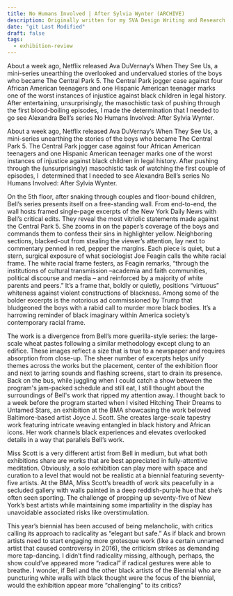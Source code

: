 ```yaml
---
title: No Humans Involved | After Sylvia Wynter (ARCHIVE)
description: Originally written for my SVA Design Writing and Research Summer in 2019
date: "git Last Modified"
draft: false
tags:
  - exhibition-review
---
```


About a week ago, Netflix released Ava DuVernay’s When They See Us, a mini-series unearthing the overlooked and undervalued stories of the boys who became The Central Park 5. The Central Park jogger case against four African American teenagers and one Hispanic American teenager marks one of the worst instances of injustice against black children in legal history. After entertaining, unsurprisingly, the masochistic task of pushing through the first blood-boiling episodes, I made the determination that I needed to go see Alexandra Bell’s series No Humans Involved: After Sylvia Wynter. 

About a week ago, Netflix released Ava DuVernay’s When They See Us, a mini-series unearthing the stories of the boys who became The Central Park 5. The Central Park jogger case against four African American teenagers and one Hispanic American teenager marks one of the worst instances of injustice against black children in legal history. After pushing through the (unsurprisingly) masochistic task of watching the first couple of episodes, I  determined that I needed to see Alexandra Bell’s series No Humans Involved: After Sylvia Wynter.

On the 5th floor, after snaking through couples and floor-bound children, Bell’s series presents itself on a free-standing wall. From end-to-end, the wall hosts framed single-page excerpts of the New York Daily News with Bell’s critical edits. They reveal the most vitriolic statements made against the Central Park 5. She zooms in on the paper’s coverage of the boys and commands them to confess their sins in highlighter yellow. Neighboring sections, blacked-out from stealing the viewer’s attention, lay next to commentary penned in red, pepper the margins. Each piece is quiet, but a stern, surgical exposure of what sociologist Joe Feagin calls the white racial frame. The white racial frame festers, as Feagin remarks, “through the institutions of cultural transmission –academia and faith communities, political discourse and media – and reinforced by a majority of white parents and peers.” It’s a frame that, boldly or quietly, positions “virtuous” whiteness against violent constructions of blackness. Among some of the bolder excerpts is the notorious ad commissioned by Trump that bludgeoned the boys with a rabid call to murder more black bodies. It’s a harrowing reminder of black imaginary within America society’s contemporary racial frame.

The work is a divergence from Bell’s more guerilla-style series: the large-scale wheat pastes following a similar methodology except clung to an edifice. These images reflect a size that is true to a newspaper and requires absorption from close-up. The sheer number of excerpts helps unify themes across the works but the placement, center of the exhibition floor and next to jarring sounds and flashing screens, start to drain its presence. Back on the bus, while juggling when I could catch a show between the program's jam-packed schedule and still eat, I still thought about the surroundings of Bell's work that ripped my attention away. I thought back to a week before the program started when I visited Hitching Their Dreams to Untamed Stars, an exhibition at the BMA showcasing the work beloved Baltimore-based artist Joyce J. Scott. She creates large-scale tapestry work featuring intricate weaving entangled in black history and African icons. Her work channels black experiences and elevates overlooked details in a way that parallels Bell’s work. 

Miss Scott is a very different artist from Bell in medium, but what both exhibitions share are works that are best appreciated in fully-attentive meditation. Obviously, a solo exhibition can play more with space and curation to a level that would not be realistic at a biennial featuring seventy-five artists. At the BMA, Miss Scott’s breadth of work sits peacefully in a secluded gallery with walls painted in a deep reddish-purple hue that she’s often seen sporting. The challenge of propping up seventy-five of New York’s best artists while maintaining some impartiality in the display has unavoidable associated risks like overstimulation.

This year’s biennial has been accused of being melancholic, with critics calling its approach to radicality as “elegant but safe.” As if black and brown artists need to start engaging more grotesque work (like a certain unnamed artist that caused controversy in 2016), the criticism strikes as demanding more tap-dancing. I didn’t find radicality missing, although, perhaps, the show could’ve appeared more “radical” if radical gestures were able to breathe. I wonder, if Bell and the other black artists of the Biennial who are puncturing white walls with black thought were the focus of the biennial, would the exhibition appear more “challenging” to its critics?
